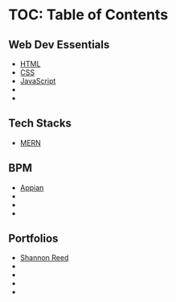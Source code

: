 # TOC: Table of Contents

## Web Dev Essentials
- [HTML](https://github.com/asoreed/HTML)
- [CSS](https://github.com/asoreed/CSS)
- [JavaScript](https://github.com/asoreed/JavaScript)
- []()
- []()
## Tech Stacks
- [MERN]()
## BPM
- [Appian](https://github.com/Asor-Development/Appian)
- []()
- []()
- []()

## Portfolios
- [Shannon Reed](https://github.com/shareed/Portfolios)
- []()
- []()
- []()
- []()
